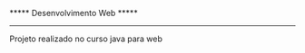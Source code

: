 ***** Desenvolvimento Web *****
_____________________________________________________________________________
Projeto realizado no curso java para web
